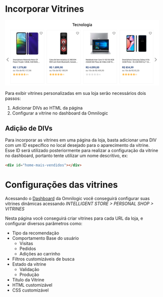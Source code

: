 # Incorporar Vitrines

![Exemplo de vitrine](assets/showcase.png)

Para exibir vitrines personalizadas em sua loja serão necessários dois passos:

1. Adicionar DIVs ao HTML da página
2. Configurar a vitrine no dashboard da Omnilogic

## Adição de DIVs

Para incorporar as vitrines em uma página da loja, basta adicionar uma DIV com um ID específico no local desejado para o aparecimento da vitrine. Esse ID será utilizado posteriormente para realizar a configuração da vitrine no dashboard, portanto tente utilizar um nome descritivo, ex:

```html
<div id="home-mais-vendidos"></div>
```

# Configurações das vitrines

Acessando o [Dashboard](https://panel.omnilogic.com.br/personalshop/vitrines) da Omnilogic você conseguirá configurar suas vitrines dinâmicas acessando *INTELLIGENT STORE > PERSONAL SHOP > VITRINES*

Nesta página você conseguirá criar vitrines para cada URL da loja, e configurar diversos parâmetros como:
- Tipo da recomendação
- Comportamento Base do usuário
  - Visitas
  - Pedidos
  - Adições ao carrinho
- Filtros customizáveis de busca
- Estado da vitrine
  - Validação
  - Produção
- Título da Vitrine
- HTML customizável
- CSS customizável  
